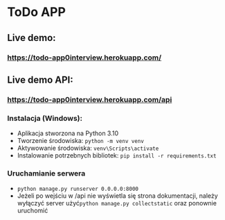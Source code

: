 # ToDo APP

## Live demo:
### https://todo-app0interview.herokuapp.com/

## Live demo API:
### https://todo-app0interview.herokuapp.com/api

### Instalacja (Windows):
- Aplikacja stworzona na Python 3.10
- Tworzenie środowiska: `python -m venv venv`
- Aktywowanie środowiska: `venv\Scripts\activate`
- Instalowanie potrzebnych bibliotek: `pip install -r requirements.txt`

### Uruchamianie serwera
- `python manage.py runserver 0.0.0.0:8000`
- Jeżeli po wejściu w /api nie wyświetla się strona dokumentacji, należy wyłączyć server użyć`python manage.py collectstatic` oraz ponownie uruchomić